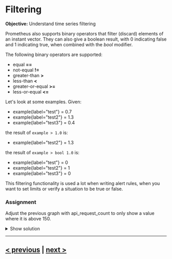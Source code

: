 # Filtering
**Objective:** Understand time series filtering

Prometheus also supports binary operators that filter (discard) elements of an instant vector.
They can also give a boolean result, with 0 indicating false and 1 indicating true, 
when combined with the *bool* modifier. 

The following binary operators are supported:
* equal **==**
* not-equal **!=**
* greater-than **>**
* less-than **<**
* greater-or-equal **>=**
* less-or-equal **<=**

Let's look at some examples.
Given:
  * example{label="test"} = 0.7
  * example{label="test2"} = 1.3
  * example{label="test3"} = 0.4

the result of `example > 1.0` is:
  * example{label="test2"} = 1.3

the result of `example > bool 1.0` is:
  * example{label="test"} = 0
  * example{label="test2"} = 1
  * example{label="test3"} = 0

This filtering functionality is used a lot when writing alert rules, when you want to set limits or 
verify a situation to be true or false.

### Assignment
Adjust the previous graph with api_request_count to only show a value where it is above 150.

<details>
  <summary>Show solution</summary>

  **Solution**. You should have filled in: ```rate(api_request_count[1m])*10 > 150```
</details>


---
## [< previous](01%20-%20Operators.md) | [next >](promql%2Fdocs)
